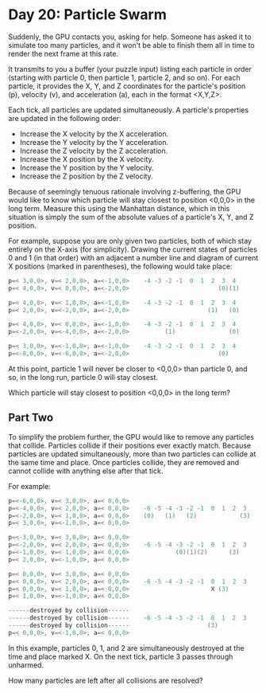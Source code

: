 # Day 20: Particle Swarm

Suddenly, the GPU contacts you, asking for help.
Someone has asked it to simulate too many particles,
and it won't be able to finish them all in time to render the next frame at this rate.

It transmits to you a buffer (your puzzle input) listing each particle in order
(starting with particle 0, then particle 1, particle 2, and so on).
For each particle, it provides the X, Y, and Z coordinates for the particle's
position (p), velocity (v), and acceleration (a), each in the format <X,Y,Z>.

Each tick, all particles are updated simultaneously.
A particle's properties are updated in the following order:

- Increase the X velocity by the X acceleration.
- Increase the Y velocity by the Y acceleration.
- Increase the Z velocity by the Z acceleration.
- Increase the X position by the X velocity.
- Increase the Y position by the Y velocity.
- Increase the Z position by the Z velocity.

Because of seemingly tenuous rationale involving z-buffering,
the GPU would like to know which particle will stay closest to position
<0,0,0> in the long term. Measure this using the Manhattan distance,
which in this situation is simply the sum of the absolute values of a
particle's X, Y, and Z position.

For example, suppose you are only given two particles,
both of which stay entirely on the X-axis (for simplicity).
Drawing the current states of particles 0 and 1 (in that order)
with an adjacent a number line and diagram of current X positions
(marked in parentheses), the following would take place:

```scala
p=< 3,0,0>, v=< 2,0,0>, a=<-1,0,0>    -4 -3 -2 -1  0  1  2  3  4
p=< 4,0,0>, v=< 0,0,0>, a=<-2,0,0>                         (0)(1)

p=< 4,0,0>, v=< 1,0,0>, a=<-1,0,0>    -4 -3 -2 -1  0  1  2  3  4
p=< 2,0,0>, v=<-2,0,0>, a=<-2,0,0>                      (1)   (0)

p=< 4,0,0>, v=< 0,0,0>, a=<-1,0,0>    -4 -3 -2 -1  0  1  2  3  4
p=<-2,0,0>, v=<-4,0,0>, a=<-2,0,0>          (1)               (0)

p=< 3,0,0>, v=<-1,0,0>, a=<-1,0,0>    -4 -3 -2 -1  0  1  2  3  4
p=<-8,0,0>, v=<-6,0,0>, a=<-2,0,0>                         (0)
```

At this point, particle 1 will never be closer to <0,0,0> than particle 0,
and so, in the long run, particle 0 will stay closest.

Which particle will stay closest to position <0,0,0> in the long term?

## Part Two

To simplify the problem further,
the GPU would like to remove any particles that collide.
Particles collide if their positions ever exactly match.
Because particles are updated simultaneously,
more than two particles can collide at the same time and place.
Once particles collide,
they are removed and cannot collide with anything else after that tick.

For example:

```scala
p=<-6,0,0>, v=< 3,0,0>, a=< 0,0,0>
p=<-4,0,0>, v=< 2,0,0>, a=< 0,0,0>    -6 -5 -4 -3 -2 -1  0  1  2  3
p=<-2,0,0>, v=< 1,0,0>, a=< 0,0,0>    (0)   (1)   (2)            (3)
p=< 3,0,0>, v=<-1,0,0>, a=< 0,0,0>

p=<-3,0,0>, v=< 3,0,0>, a=< 0,0,0>
p=<-2,0,0>, v=< 2,0,0>, a=< 0,0,0>    -6 -5 -4 -3 -2 -1  0  1  2  3
p=<-1,0,0>, v=< 1,0,0>, a=< 0,0,0>             (0)(1)(2)      (3)
p=< 2,0,0>, v=<-1,0,0>, a=< 0,0,0>

p=< 0,0,0>, v=< 3,0,0>, a=< 0,0,0>
p=< 0,0,0>, v=< 2,0,0>, a=< 0,0,0>    -6 -5 -4 -3 -2 -1  0  1  2  3
p=< 0,0,0>, v=< 1,0,0>, a=< 0,0,0>                       X (3)
p=< 1,0,0>, v=<-1,0,0>, a=< 0,0,0>

------destroyed by collision------
------destroyed by collision------    -6 -5 -4 -3 -2 -1  0  1  2  3
------destroyed by collision------                      (3)
p=< 0,0,0>, v=<-1,0,0>, a=< 0,0,0>
```

In this example, particles 0, 1, and 2 are simultaneously
destroyed at the time and place marked X.
On the next tick, particle 3 passes through unharmed.

How many particles are left after all collisions are resolved?
